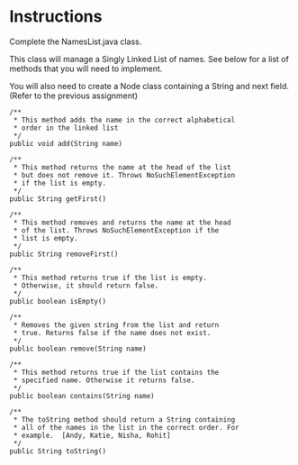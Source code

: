 # Instructions  

Complete the NamesList.java class. 

This class will manage a Singly Linked List of names. See below for a list of methods that you will need to implement. 

You will also need to create a Node class containing a String and next field. (Refer to the previous assignment)


```
/**
 * This method adds the name in the correct alphabetical 
 * order in the linked list
 */
public void add(String name)

/**
 * This method returns the name at the head of the list
 * but does not remove it. Throws NoSuchElementException
 * if the list is empty.
 */
public String getFirst()

/**
 * This method removes and returns the name at the head 
 * of the list. Throws NoSuchElementException if the 
 * list is empty.
 */
public String removeFirst()

/**
 * This method returns true if the list is empty. 
 * Otherwise, it should return false.
 */
public boolean isEmpty()

/**
 * Removes the given string from the list and return 
 * true. Returns false if the name does not exist.
 */
public boolean remove(String name)

/**
 * This method returns true if the list contains the 
 * specified name. Otherwise it returns false.
 */
public boolean contains(String name)

/**
 * The toString method should return a String containing 
 * all of the names in the list in the correct order. For 
 * example.  [Andy, Katie, Nisha, Rohit]
 */
public String toString()

```

  